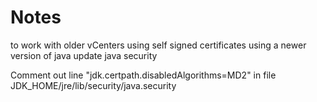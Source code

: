 # Notes

to work with older vCenters using self signed certificates using a newer version of java update java security

Comment out line "jdk.certpath.disabledAlgorithms=MD2" in file JDK_HOME/jre/lib/security/java.security